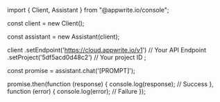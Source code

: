 import { Client,  Assistant } from "@appwrite.io/console";

const client = new Client();

const assistant = new Assistant(client);

client
    .setEndpoint('https://cloud.appwrite.io/v1') // Your API Endpoint
    .setProject('5df5acd0d48c2') // Your project ID
;

const promise = assistant.chat('[PROMPT]');

promise.then(function (response) {
    console.log(response); // Success
}, function (error) {
    console.log(error); // Failure
});